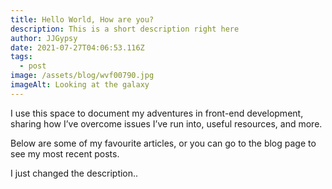 ```yaml
---
title: Hello World, How are you?
description: This is a short description right here
author: JJGypsy
date: 2021-07-27T04:06:53.116Z
tags:
  - post
image: /assets/blog/wvf00790.jpg
imageAlt: Looking at the galaxy
---
```

I use this space to document my adventures in front-end development, sharing how I’ve overcome issues I’ve run into, useful resources, and more.

Below are some of my favourite articles, or you can go to the blog page to see my most recent posts.



I just changed the description..